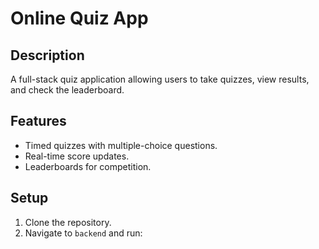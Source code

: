 # Online Quiz App

## Description
A full-stack quiz application allowing users to take quizzes, view results, and check the leaderboard.

## Features
- Timed quizzes with multiple-choice questions.
- Real-time score updates.
- Leaderboards for competition.

## Setup
1. Clone the repository.
2. Navigate to `backend` and run:

